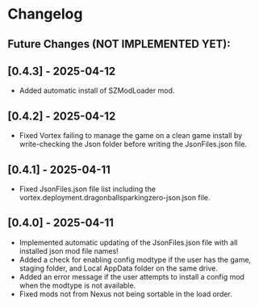 # Changelog

Future Changes (NOT IMPLEMENTED YET):
- 

## [0.4.3] - 2025-04-12
- Added automatic install of SZModLoader mod.

## [0.4.2] - 2025-04-12
- Fixed Vortex failing to manage the game on a clean game install by write-checking the Json folder before writing the JsonFiles.json file.

## [0.4.1] - 2025-04-11
- Fixed JsonFiles.json file list including the vortex.deployment.dragonballsparkingzero-json.json file.

## [0.4.0] - 2025-04-11
- Implemented automatic updating of the JsonFiles.json file with all installed json mod file names!
- Added a check for enabling config modtype if the user has the game, staging folder, and Local AppData folder on the same drive.
- Added an error message if the user attempts to install a config mod when the modtype is not available.
- Fixed mods not from Nexus not being sortable in the load order.